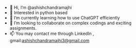 - 👋 Hi, I’m @ashishchandramajhi
- 👀 Interested in python based  
- 🌱 I’m currently learning how to use ChatGPT efficiently
- 💞️ I’m looking to collaborate on complex codings and exciting assignments.
- 📫 You may contact me through LinkedIn , gmail:ashishchandramajhi3@gmail.com

<!---
ashishchandramajhi/ashishchandramajhi is a ✨ special ✨ repository because its `README.md` (this file) appears on your GitHub profile.
You can click the Preview link to take a look at your changes.
--->
